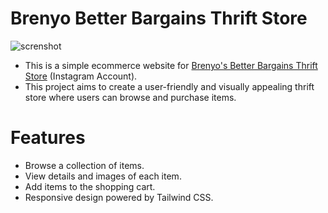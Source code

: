 # Brenyo Better Bargains Thrift Store

![screnshot](https://github.com/Noahwekesa/better-bargains/tree/master/screenshot)

- This is a simple ecommerce website for <a href="https://www.instagram.com/brenyo_better_bargains/">Brenyo's Better Bargains Thrift Store</a> (Instagram Account).
- This project aims to create a user-friendly and visually appealing thrift store where users can browse and purchase items.

# Features

- Browse a collection of items.
- View details and images of each item.
- Add items to the shopping cart.
- Responsive design powered by Tailwind CSS.
